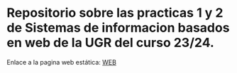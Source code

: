 # Repositorio sobre las practicas 1 y 2 de Sistemas de informacion basados en web de la UGR del curso 23/24.
Enlace a la pagina web estática: [WEB](https://alvaro23lp.github.io/SIBW-UGR/portada.html)
